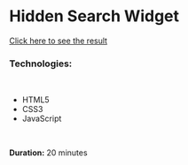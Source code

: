 # Hidden Search Widget

[Click here to see the result](https://dpaguba.github.io/hidden-search-widget/)

### Technologies:

<br>

 - HTML5
 - CSS3
 - JavaScript

<br>

**Duration:** 20 minutes

<br>

<!-- ![steps ]() -->
